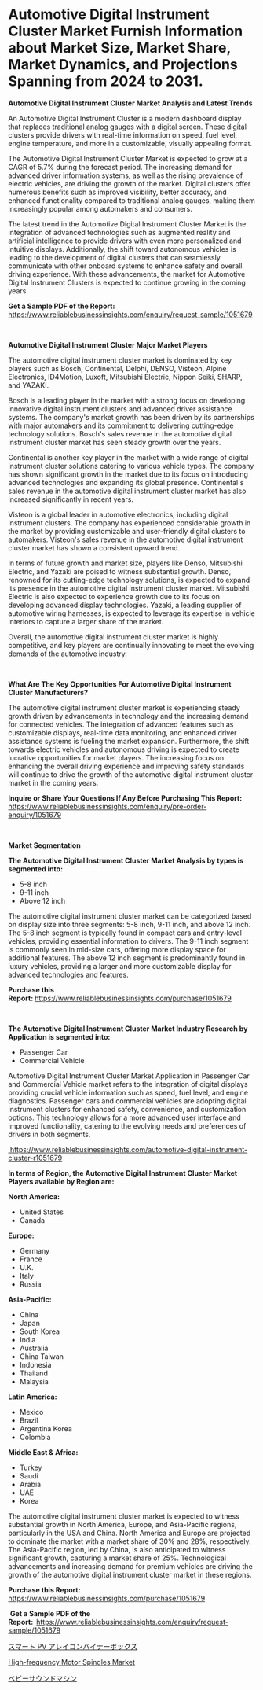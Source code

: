 <p><h1>Automotive Digital Instrument Cluster Market Furnish Information about Market Size, Market Share, Market Dynamics, and Projections Spanning from 2024 to 2031.</h1></p><p><strong>Automotive Digital Instrument Cluster Market Analysis and Latest Trends</strong></p>
<p><p>An Automotive Digital Instrument Cluster is a modern dashboard display that replaces traditional analog gauges with a digital screen. These digital clusters provide drivers with real-time information on speed, fuel level, engine temperature, and more in a customizable, visually appealing format.</p><p>The Automotive Digital Instrument Cluster Market is expected to grow at a CAGR of 5.7% during the forecast period. The increasing demand for advanced driver information systems, as well as the rising prevalence of electric vehicles, are driving the growth of the market. Digital clusters offer numerous benefits such as improved visibility, better accuracy, and enhanced functionality compared to traditional analog gauges, making them increasingly popular among automakers and consumers.</p><p>The latest trend in the Automotive Digital Instrument Cluster Market is the integration of advanced technologies such as augmented reality and artificial intelligence to provide drivers with even more personalized and intuitive displays. Additionally, the shift toward autonomous vehicles is leading to the development of digital clusters that can seamlessly communicate with other onboard systems to enhance safety and overall driving experience. With these advancements, the market for Automotive Digital Instrument Clusters is expected to continue growing in the coming years.</p></p>
<p><strong>Get a Sample PDF of the Report:&nbsp;</strong> <a href="https://www.reliablebusinessinsights.com/enquiry/request-sample/1051679">https://www.reliablebusinessinsights.com/enquiry/request-sample/1051679</a></p>
<p>&nbsp;</p>
<p><strong>Automotive Digital Instrument Cluster Major Market Players</strong></p>
<p><p>The automotive digital instrument cluster market is dominated by key players such as Bosch, Continental, Delphi, DENSO, Visteon, Alpine Electronics, ID4Motion, Luxoft, Mitsubishi Electric, Nippon Seiki, SHARP, and YAZAKI. </p><p>Bosch is a leading player in the market with a strong focus on developing innovative digital instrument clusters and advanced driver assistance systems. The company's market growth has been driven by its partnerships with major automakers and its commitment to delivering cutting-edge technology solutions. Bosch's sales revenue in the automotive digital instrument cluster market has seen steady growth over the years.</p><p>Continental is another key player in the market with a wide range of digital instrument cluster solutions catering to various vehicle types. The company has shown significant growth in the market due to its focus on introducing advanced technologies and expanding its global presence. Continental's sales revenue in the automotive digital instrument cluster market has also increased significantly in recent years.</p><p>Visteon is a global leader in automotive electronics, including digital instrument clusters. The company has experienced considerable growth in the market by providing customizable and user-friendly digital clusters to automakers. Visteon's sales revenue in the automotive digital instrument cluster market has shown a consistent upward trend.</p><p>In terms of future growth and market size, players like Denso, Mitsubishi Electric, and Yazaki are poised to witness substantial growth. Denso, renowned for its cutting-edge technology solutions, is expected to expand its presence in the automotive digital instrument cluster market. Mitsubishi Electric is also expected to experience growth due to its focus on developing advanced display technologies. Yazaki, a leading supplier of automotive wiring harnesses, is expected to leverage its expertise in vehicle interiors to capture a larger share of the market.</p><p>Overall, the automotive digital instrument cluster market is highly competitive, and key players are continually innovating to meet the evolving demands of the automotive industry.</p></p>
<p>&nbsp;</p>
<p><strong>What Are The Key Opportunities For Automotive Digital Instrument Cluster Manufacturers?</strong></p>
<p><p>The automotive digital instrument cluster market is experiencing steady growth driven by advancements in technology and the increasing demand for connected vehicles. The integration of advanced features such as customizable displays, real-time data monitoring, and enhanced driver assistance systems is fueling the market expansion. Furthermore, the shift towards electric vehicles and autonomous driving is expected to create lucrative opportunities for market players. The increasing focus on enhancing the overall driving experience and improving safety standards will continue to drive the growth of the automotive digital instrument cluster market in the coming years.</p></p>
<p><strong>Inquire or Share Your Questions If Any Before Purchasing This Report:</strong> <a href="https://www.reliablebusinessinsights.com/enquiry/pre-order-enquiry/1051679">https://www.reliablebusinessinsights.com/enquiry/pre-order-enquiry/1051679</a></p>
<p>&nbsp;</p>
<p><strong>Market Segmentation</strong></p>
<p><strong>The Automotive Digital Instrument Cluster Market Analysis by types is segmented into:</strong></p>
<p><ul><li>5-8 inch</li><li>9-11 inch</li><li>Above 12 inch</li></ul></p>
<p><p>The automotive digital instrument cluster market can be categorized based on display size into three segments: 5-8 inch, 9-11 inch, and above 12 inch. The 5-8 inch segment is typically found in compact cars and entry-level vehicles, providing essential information to drivers. The 9-11 inch segment is commonly seen in mid-size cars, offering more display space for additional features. The above 12 inch segment is predominantly found in luxury vehicles, providing a larger and more customizable display for advanced technologies and features.</p></p>
<p><strong>Purchase this Report:&nbsp;</strong><a href="https://www.reliablebusinessinsights.com/purchase/1051679">https://www.reliablebusinessinsights.com/purchase/1051679</a></p>
<p>&nbsp;</p>
<p><strong>The Automotive Digital Instrument Cluster Market Industry Research by Application is segmented into:</strong></p>
<p><ul><li>Passenger Car</li><li>Commercial Vehicle</li></ul></p>
<p><p>Automotive Digital Instrument Cluster Market Application in Passenger Car and Commercial Vehicle market refers to the integration of digital displays providing crucial vehicle information such as speed, fuel level, and engine diagnostics. Passenger cars and commercial vehicles are adopting digital instrument clusters for enhanced safety, convenience, and customization options. This technology allows for a more advanced user interface and improved functionality, catering to the evolving needs and preferences of drivers in both segments.</p></p>
<p><a href="https://www.reliablebusinessinsights.com/automotive-digital-instrument-cluster-r1051679">&nbsp;https://www.reliablebusinessinsights.com/automotive-digital-instrument-cluster-r1051679</a></p>
<p><strong>In terms of Region, the Automotive Digital Instrument Cluster Market Players available by Region are:</strong></p>
<p>
    <p> <strong> North America: </strong>
        <ul>
            <li>United States</li>
            <li>Canada</li>
        </ul>
        </p> 
    <p> <strong> Europe: </strong>
        <ul>
            <li>Germany</li>
            <li>France</li>
            <li>U.K.</li>
            <li>Italy</li>
            <li>Russia</li>
        </ul>
        </p> 
    <p> <strong> Asia-Pacific: </strong>
        <ul>
            <li>China</li>
            <li>Japan</li>
            <li>South Korea</li>
            <li>India</li>
            <li>Australia</li>
            <li>China Taiwan</li>
            <li>Indonesia</li>
            <li>Thailand</li>
            <li>Malaysia</li>
        </ul>
        </p> 
    <p> <strong> Latin America: </strong>
        <ul>
            <li>Mexico</li>
            <li>Brazil</li>
            <li>Argentina Korea</li>
            <li>Colombia</li>
        </ul>
        </p> 
    <p> <strong> Middle East & Africa: </strong>
        <ul>
            <li>Turkey</li>
            <li>Saudi</li>
            <li>Arabia</li>
            <li>UAE</li>
            <li>Korea</li>
        </ul>
    </p>
    </p>
<p><p>The automotive digital instrument cluster market is expected to witness substantial growth in North America, Europe, and Asia-Pacific regions, particularly in the USA and China. North America and Europe are projected to dominate the market with a market share of 30% and 28%, respectively. The Asia-Pacific region, led by China, is also anticipated to witness significant growth, capturing a market share of 25%. Technological advancements and increasing demand for premium vehicles are driving the growth of the automotive digital instrument cluster market in these regions.</p></p>
<p><strong>Purchase this Report: </strong><a href="https://www.reliablebusinessinsights.com/purchase/1051679">https://www.reliablebusinessinsights.com/purchase/1051679</a></p>
<p>&nbsp;<strong>Get a Sample PDF of the Report:&nbsp;&nbsp;</strong><a href="https://www.reliablebusinessinsights.com/enquiry/request-sample/1051679">https://www.reliablebusinessinsights.com/enquiry/request-sample/1051679</a></p>
<p><strong></strong></p>
<p><p><a href="https://github.com/sghwr779811674/Market-Research-Report-List-2/blob/main/1801590121019.md">スマート PV アレイコンバイナーボックス</a></p><p><a href="https://github.com/yazulaeha/Market-Research-Report-List-1/blob/main/high-frequency-motor-spindles-market.md">High-frequency Motor Spindles Market</a></p><p><a href="https://github.com/DudleyFerry/Market-Research-Report-List-1/blob/main/2787582121018.md">ベビーサウンドマシン</a></p></p>